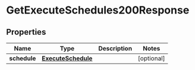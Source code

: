 

# GetExecuteSchedules200Response


## Properties

| Name | Type | Description | Notes |
|------------ | ------------- | ------------- | -------------|
|**schedule** | [**ExecuteSchedule**](ExecuteSchedule.md) |  |  [optional] |



